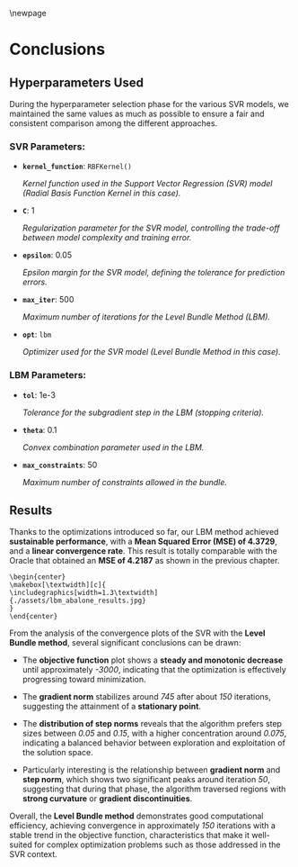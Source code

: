 \newpage
# Conclusions

## Hyperparameters Used

During the hyperparameter selection phase for the various SVR models, we maintained the same values as much as possible to ensure a fair and consistent comparison among the different approaches.

### SVR Parameters:
- **`kernel_function`**: `RBFKernel()` 

  *Kernel function used in the Support Vector Regression (SVR) model (Radial Basis Function Kernel in this case).*

- **`C`**: 1
  
   *Regularization parameter for the SVR model, controlling the trade-off between model complexity and training error.*
  
- **`epsilon`**: 0.05
  
  *Epsilon margin for the SVR model, defining the tolerance for prediction errors.*
  
- **`max_iter`**: 500 
  
  *Maximum number of iterations for the Level Bundle Method (LBM).*
  
- **`opt`**: `lbm` 
  
  *Optimizer used for the SVR model (Level Bundle Method in this case).*

### LBM Parameters:
- **`tol`**: 1e-3 
  
  *Tolerance for the subgradient step in the LBM (stopping criteria).*
  
- **`theta`**: 0.1
  
  *Convex combination parameter used in the LBM.*
  
- **`max_constraints`**: 50
  
  *Maximum number of constraints allowed in the bundle.*

## Results

Thanks to the optimizations introduced so far, our LBM method achieved **sustainable performance**, with a **Mean Squared Error (MSE) of 4.3729**, and a **linear convergence rate**. This result is totally comparable with the Oracle that obtained an **MSE of 4.2187**  as shown in the previous chapter.

```{=latex}
\begin{center}
\makebox[\textwidth][c]{
\includegraphics[width=1.3\textwidth]{./assets/lbm_abalone_results.jpg}
}
\end{center}
```

From the analysis of the convergence plots of the SVR with the **Level Bundle method**, several significant conclusions can be drawn: 

- The **objective function** plot shows a **steady and monotonic decrease** until approximately *-3000*, indicating that the optimization is effectively progressing toward minimization.

- The **gradient norm** stabilizes around *745* after about *150* iterations, suggesting the attainment of a **stationary point**. 
- The **distribution of step norms** reveals that the algorithm prefers step sizes between *0.05* and *0.15*, with a higher concentration around *0.075*, indicating a balanced behavior between exploration and exploitation of the solution space. 
- Particularly interesting is the relationship between **gradient norm** and **step norm**, which shows two significant peaks around iteration *50*, suggesting that during that phase, the algorithm traversed regions with **strong curvature** or **gradient discontinuities**. 

Overall, the **Level Bundle method** demonstrates good computational efficiency, achieving convergence in approximately *150* iterations with a stable trend in the objective function, characteristics that make it well-suited for complex optimization problems such as those addressed in the SVR context.
